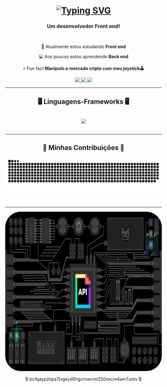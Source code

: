 

<h1 align="center">
<a href="https://git.io/typing-svg"><img src="https://readme-typing-svg.demolab.com?font=Fira+Code&weight=500&size=30&pause=1000&center=true&vCenter=true&width=500&height=70&lines=Ol%C3%A1+%F0%9F%91%8B;Eu+sou+o+Arisnaldo!" alt="Typing SVG" /></a>  
</h1>

<h3 align="center">Um desenvolvedor Front end!</h3>

<br/>

<div align="center">
 
 📖 Atualmente estou estudando **Front end**
 
 💻 Aos poucos estou aprendendo **Back end**
 
 ⚡ Fun fact **Manipulo o mercado cripto com meu joystick🕹️**
 
 </div>
 <div align="center"> 
  <a href="mailto:arisnaldo@alu.ufc.br">
    <img src="https://img.shields.io/badge/Gmail-333333?style=for-the-badge&logo=gmail&logoColor=red" />
  </a>
  <a href="https://www.linkedin.com/in/arisnaldo-rodrigues-598254237/" target="_blank">
    <img src="https://img.shields.io/badge/LinkedIn-0077B5?style=for-the-badge&logo=linkedin&logoColor=white" target="_blank" />
  </a>
  <a href="" target="_blank">
     <img src="https://img.shields.io/badge/Portfolio-FF5722?style=for-the-badge&logo=todoist&logoColor=white" target="_blank" />
  </a>
</div>
 <hr/>
       <h2 align="center">🖥️ Linguagens-Frameworks 🖥️</h2>
         <br/>
         <div align="center">
    <img src="https://skillicons.dev/icons?i=html,css,javascript,php,github,mysql,vscode,git" />
</div>

<br/>
<hr/>

<div align="center">
  <h2>🐍 Minhas Contribuições 🐍</h2>
  <img alt="snake eating my contributions" src="https://raw.githubusercontent.com/ar1snaldo/ar1snaldo/output/github-contribution-grid-snake.svg" />
  <br/><br/><br/>
</div>

<hr/>
<div align="center">
<img height="512" width="800" style="border-radius:50px;"           
       src="/assets/gifzao.gif">
 </div>
<div align="center">
 <p>&#x20BF; bc1qaypzhpa7jvgeyd0hgcmwcmt250excm4am7untv &#x20BF;</p>
   
   
</div>
